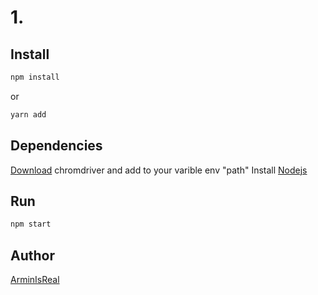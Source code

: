 # 1.

## Install

```bash
npm install
```

or

```bash
yarn add
```

## Dependencies

 [Download](https://chromedriver.chromium.org/downloads) chromdriver and add to your varible env "path" 
Install [Nodejs](https://nodejs.org/en/download/)

## Run

```bash
npm start
```

## Author

[ArminIsReal](https://arminsayar.ir/)